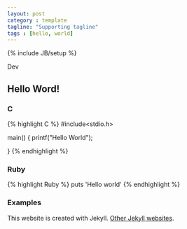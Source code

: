 ```yaml
---
layout: post
category : template
tagline: "Supporting tagline"
tags : [hello, world]
---
```

{% include JB/setup %}

Dev

## Hello Word!

### C

{% highlight C %}
#include<stdio.h>

main()
{
  printf("Hello World");

}
{% endhighlight %}

### Ruby

{% highlight Ruby %}
puts 'Hello world'
{% endhighlight %}

### Examples

This website is created with Jekyll. [Other Jekyll websites](https://github.com/mojombo/jekyll/wiki/Sites).
